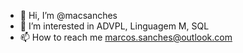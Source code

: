 - 👋 Hi, I’m @macsanches
- 👀 I’m interested in ADVPL, Linguagem M, SQL
- 📫 How to reach me marcos.sanches@outlook.com
<!---
macsanches/macsanches is a ✨ special ✨ repository because its `README.md` (this file) appears on your GitHub profile.
You can click the Preview link to take a look at your changes.
--->
